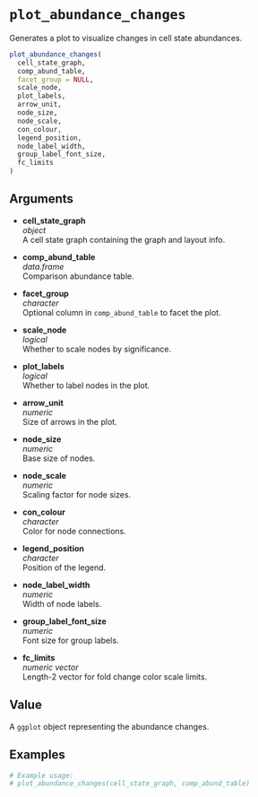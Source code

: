 # `plot_abundance_changes`

Generates a plot to visualize changes in cell state abundances.

```r
plot_abundance_changes(
  cell_state_graph,
  comp_abund_table,
  facet_group = NULL,
  scale_node,
  plot_labels,
  arrow_unit,
  node_size,
  node_scale,
  con_colour,
  legend_position,
  node_label_width,
  group_label_font_size,
  fc_limits
)
```

## Arguments

- **cell_state_graph**  
  *object*  
  A cell state graph containing the graph and layout info.

- **comp_abund_table**  
  *data.frame*  
  Comparison abundance table.

- **facet_group**  
  *character*  
  Optional column in `comp_abund_table` to facet the plot.

- **scale_node**  
  *logical*  
  Whether to scale nodes by significance.

- **plot_labels**  
  *logical*  
  Whether to label nodes in the plot.

- **arrow_unit**  
  *numeric*  
  Size of arrows in the plot.

- **node_size**  
  *numeric*  
  Base size of nodes.

- **node_scale**  
  *numeric*  
  Scaling factor for node sizes.

- **con_colour**  
  *character*  
  Color for node connections.

- **legend_position**  
  *character*  
  Position of the legend.

- **node_label_width**  
  *numeric*  
  Width of node labels.

- **group_label_font_size**  
  *numeric*  
  Font size for group labels.

- **fc_limits**  
  *numeric vector*  
  Length-2 vector for fold change color scale limits.

## Value

A `ggplot` object representing the abundance changes.

## Examples

```r
# Example usage:
# plot_abundance_changes(cell_state_graph, comp_abund_table)
```
